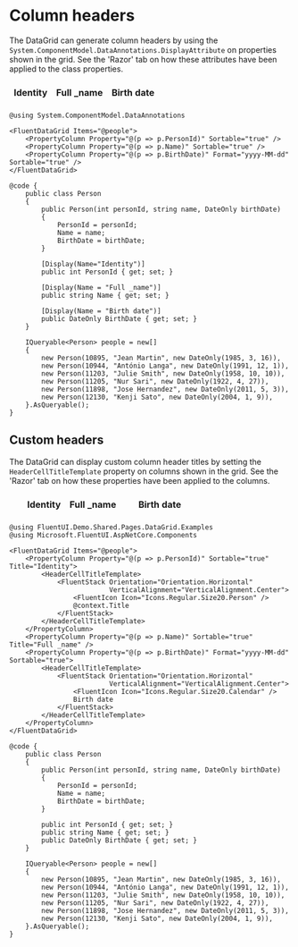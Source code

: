 # Column headers

The DataGrid can generate column headers by using the `System.ComponentModel.DataAnnotations.DisplayAttribute` on properties shown in the grid. See the 'Razor' tab on how these attributes have been applied to the class properties.

<table style="width: 100%; border-collapse: collapse;">
    <thead>
        <tr style="background-color: var(--neutral-layer-3);">
            <th style="padding: 8px; border: 1px solid var(--neutral-stroke-rest); text-align: left;">Identity</th>
            <th style="padding: 8px; border: 1px solid var(--neutral-stroke-rest); text-align: left;">Full _name</th>
            <th style="padding: 8px; border: 1px solid var(--neutral-stroke-rest); text-align: left;">Birth date</th>
        </tr>
    </thead>
    <tbody>
        <!-- Data rows -->
    </tbody>
</table>

```razor
@using System.ComponentModel.DataAnnotations

<FluentDataGrid Items="@people">
    <PropertyColumn Property="@(p => p.PersonId)" Sortable="true" />
    <PropertyColumn Property="@(p => p.Name)" Sortable="true" />
    <PropertyColumn Property="@(p => p.BirthDate)" Format="yyyy-MM-dd" Sortable="true" />
</FluentDataGrid>

@code {
    public class Person
    {
        public Person(int personId, string name, DateOnly birthDate)
        {
            PersonId = personId;
            Name = name;
            BirthDate = birthDate;
        }

        [Display(Name="Identity")]
        public int PersonId { get; set; }

        [Display(Name = "Full _name")]
        public string Name { get; set; }

        [Display(Name = "Birth date")]
        public DateOnly BirthDate { get; set; }
    }

    IQueryable<Person> people = new[]
    {
        new Person(10895, "Jean Martin", new DateOnly(1985, 3, 16)),
        new Person(10944, "António Langa", new DateOnly(1991, 12, 1)),
        new Person(11203, "Julie Smith", new DateOnly(1958, 10, 10)),
        new Person(11205, "Nur Sari", new DateOnly(1922, 4, 27)),
        new Person(11898, "Jose Hernandez", new DateOnly(2011, 5, 3)),
        new Person(12130, "Kenji Sato", new DateOnly(2004, 1, 9)),
    }.AsQueryable();
}
```

## Custom headers

The DataGrid can display custom column header titles by setting the `HeaderCellTitleTemplate` property on columns shown in the grid. See the 'Razor' tab on how these properties have been applied to the columns.

<table style="width: 100%; border-collapse: collapse;">
    <thead>
        <tr style="background-color: var(--neutral-layer-3);">
            <th style="padding: 8px; border: 1px solid var(--neutral-stroke-rest); text-align: left;">
                <div style="display: flex; align-items: center; gap: 4px;">
                    <svg width="20" height="20" fill="currentColor"><path d="M...Z"/></svg>
                    Identity
                </div>
            </th>
            <th style="padding: 8px; border: 1px solid var(--neutral-stroke-rest); text-align: left;">Full _name</th>
            <th style="padding: 8px; border: 1px solid var(--neutral-stroke-rest); text-align: left;">
                <div style="display: flex; align-items: center; gap: 4px;">
                    <svg width="20" height="20" fill="currentColor"><path d="M...Z"/></svg>
                    Birth date
                </div>
            </th>
        </tr>
    </thead>
    <tbody>
        <!-- Data rows -->
    </tbody>
</table>

```razor
@using FluentUI.Demo.Shared.Pages.DataGrid.Examples
@using Microsoft.FluentUI.AspNetCore.Components

<FluentDataGrid Items="@people">
    <PropertyColumn Property="@(p => p.PersonId)" Sortable="true" Title="Identity">
        <HeaderCellTitleTemplate>
            <FluentStack Orientation="Orientation.Horizontal"
                         VerticalAlignment="VerticalAlignment.Center">
                <FluentIcon Icon="Icons.Regular.Size20.Person" />
                @context.Title
            </FluentStack>
        </HeaderCellTitleTemplate>
    </PropertyColumn>
    <PropertyColumn Property="@(p => p.Name)" Sortable="true" Title="Full _name" />
    <PropertyColumn Property="@(p => p.BirthDate)" Format="yyyy-MM-dd" Sortable="true">
        <HeaderCellTitleTemplate>
            <FluentStack Orientation="Orientation.Horizontal"
                         VerticalAlignment="VerticalAlignment.Center">
                <FluentIcon Icon="Icons.Regular.Size20.Calendar" />
                Birth date
            </FluentStack>
        </HeaderCellTitleTemplate>
    </PropertyColumn>
</FluentDataGrid>

@code {
    public class Person
    {
        public Person(int personId, string name, DateOnly birthDate)
        {
            PersonId = personId;
            Name = name;
            BirthDate = birthDate;
        }

        public int PersonId { get; set; }
        public string Name { get; set; }
        public DateOnly BirthDate { get; set; }
    }

    IQueryable<Person> people = new[]
    {
        new Person(10895, "Jean Martin", new DateOnly(1985, 3, 16)),
        new Person(10944, "António Langa", new DateOnly(1991, 12, 1)),
        new Person(11203, "Julie Smith", new DateOnly(1958, 10, 10)),
        new Person(11205, "Nur Sari", new DateOnly(1922, 4, 27)),
        new Person(11898, "Jose Hernandez", new DateOnly(2011, 5, 3)),
        new Person(12130, "Kenji Sato", new DateOnly(2004, 1, 9)),
    }.AsQueryable();
}
```